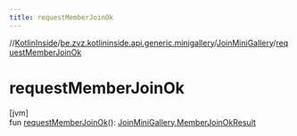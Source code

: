 ```yaml
---
title: requestMemberJoinOk
---
```

//[KotlinInside](../../../index.html)/[be.zvz.kotlininside.api.generic.minigallery](../index.html)/[JoinMiniGallery](index.html)/[requestMemberJoinOk](request-member-join-ok.html)



# requestMemberJoinOk



[jvm]\
fun [requestMemberJoinOk](request-member-join-ok.html)(): [JoinMiniGallery.MemberJoinOkResult](-member-join-ok-result/index.html)




